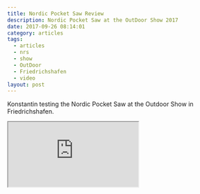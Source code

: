 ```yaml
---
title: Nordic Pocket Saw Review
description: Nordic Pocket Saw at the OutDoor Show 2017
date: 2017-09-26 08:14:01
category: articles
tags:
  - articles
  - nrs
  - show
  - OutDoor
  - Friedrichshafen
  - video
layout: post
---
```


Konstantin testing the Nordic Pocket Saw at the Outdoor Show in Friedrichshafen.

<div class="embed-responsive embed-responsive-16by9">
    <iframe class="embed-responsive-item" src="https://www.youtube-nocookie.com/embed/O0fKbyq5RvQ"></iframe>
</div>
